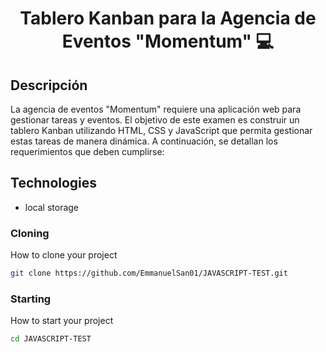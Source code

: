 <h1 align="center" style="font-weight: bold;">Tablero Kanban para la Agencia de Eventos "Momentum" 💻</h1>

<h2 id="desc">Descripción</h2>

La agencia de eventos "Momentum" requiere una aplicación web para gestionar tareas y eventos. El objetivo de este examen es construir un tablero Kanban utilizando HTML, CSS y JavaScript que permita gestionar estas tareas de manera dinámica. A continuación, se detallan los requerimientos que deben cumplirse:

<h2 id="technologies">Technologies</h2>

- local storage

<h3>Cloning</h3>

How to clone your project

```bash
git clone https://github.com/EmmanuelSan01/JAVASCRIPT-TEST.git
```

<h3>Starting</h3>

How to start your project

```bash
cd JAVASCRIPT-TEST
```
